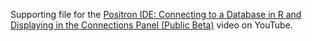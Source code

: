 Supporting file for the [Positron IDE: Connecting to a Database in R and Displaying in the Connections Panel (Public Beta)](https://www.youtube.com/watch?v=QUh3QdOeYHE) video on YouTube.
